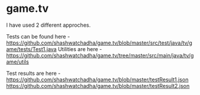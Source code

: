 # game.tv
I have used 2 different approches.

Tests can be found here -https://github.com/shashwatchadha/game.tv/blob/master/src/test/java/tv/game/tests/Test1.java
Utilities are here -https://github.com/shashwatchadha/game.tv/tree/master/src/main/java/tv/game/utils

Test results are here - https://github.com/shashwatchadha/game.tv/blob/master/testResult1.json 
                        https://github.com/shashwatchadha/game.tv/blob/master/testResult2.json
